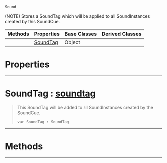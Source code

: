 `Sound`

(NOTE) Stores a SoundTag which will be applied to all SoundInstances created by this SoundCue.

|Methods|Properties|Base Classes|Derived Classes|
|---|---|---|---|
| |[ SoundTag](https://github.com/zeroengineteam/ZeroDocs/blob/master/code_reference/class_reference/soundtagentry.markdown#soundtag-zero-engine-doc)|Object| |


 #  Properties


---  
 #  SoundTag : [soundtag](https://github.com/zeroengineteam/ZeroDocs/blob/master/code_reference/class_reference/soundtag.markdown)

> This SoundTag will be added to all SoundInstances created by the SoundCue.
> ``` lang=cpp, name=Nada
> var SoundTag : SoundTag


---  
 #  Methods


---  
 

 